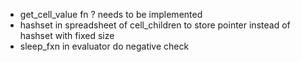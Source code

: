 - get_cell_value fn ? needs to be implemented 
- hashset in spreadsheet of cell_children to store pointer instead of hashset with fixed size
- sleep_fxn in evaluator do negative check